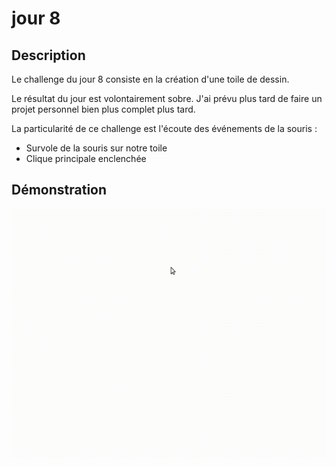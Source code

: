 # jour 8
## Description
Le challenge du jour 8 consiste en la création d'une toile de dessin.

Le résultat du jour est volontairement sobre. J'ai prévu plus tard de faire un projet personnel bien plus complet plus tard.

La particularité de ce challenge est l'écoute des événements de la souris :

* Survole de la souris sur notre toile
* Clique principale enclenchée 


## Démonstration
<img src="medias/day8-demo.gif" style="display: block;">
